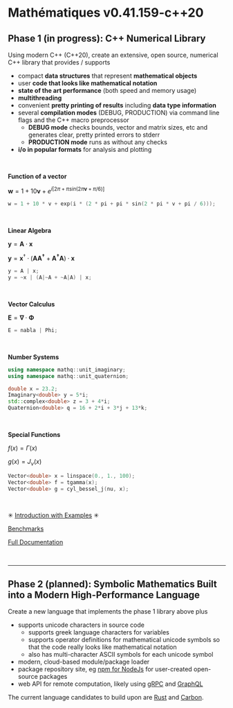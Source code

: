

# Mathématiques v0.41.159-c++20


## Phase 1 (in progress): C++ Numerical Library
  
Using modern C++ (C++20), create an extensive, open source, numerical C++ library that provides / supports

* compact **data structures** that represent **mathematical objects** 
* user **code that looks like mathematical notation**
* **state of the art performance** (both speed and memory usage)
* **multithreading**
* convenient **pretty printing of results** including **data type information**
* several **compilation modes** (DEBUG, PRODUCTION) via command line flags and the C++ macro preprocessor
  + **DEBUG mode** checks bounds, vector and matrix sizes, etc and generates clear, pretty printed errors to stderr
  + **PRODUCTION mode** runs as without any checks
* **i/o in popular formats** for analysis and plotting

<br>

**Function of a vector**

$\mathbf{w} = 1 + 10 \mathbf{v} + e^{i  [   2 \pi   +   \pi sin(  2 \pi \mathbf{v} + \pi / 6  )   ] }$ 

```C++
w = 1 + 10 * v + exp(i * (2 * pi + pi * sin(2 * pi * v + pi / 6)));
```

<br>

**Linear Algebra**

$\mathbf{y} = \mathbf{A} \cdot \mathbf{x}$

$\mathbf{y} = \mathbf{x}^\dagger \cdot ( \mathbf{A} \mathbf{A^\dagger} + \mathbf{A^\dagger} \mathbf{A}) \cdot \mathbf{x}$

```C++
y = A | x;
y = ~x | (A|~A + ~A|A) | x;
```


<br>

**Vector Calculus**

$\mathbf{E} = \mathbf{\nabla} \cdot \mathbf{\Phi}$


```C++
E = nabla | Phi;
```

<br>

**Number Systems**

```C++
using namespace mathq::unit_imaginary;
using namespace mathq::unit_quaternion;

double x = 23.2;
Imaginary<double> y = 5*i;
std::complex<double> z = 3 + 4*i;
Quaternion<double> q = 16 + 2*i + 3*j + 13*k;
```


<br>

**Special Functions**

$f(x) = \Gamma(x)$ 

$g(x) = J_\nu(x)$ 

```C++
Vector<double> x = linspace(0., 1., 100);
Vector<double> f = tgamma(x);
Vector<double> g = cyl_bessel_j(nu, x);
```


<br>

✳ [Introduction with Examples](doc/intro/README.md) ✳ 

[Benchmarks](doc/benchmarks/README.md)

[Full Documentation](doc/README.md)

<br>

---------------------------------
## Phase 2 (planned): Symbolic Mathematics Built into a Modern High-Performance Language

Create a new language that implements the phase 1 library above plus
* supports unicode characters in source code 
  + supports greek language characters for variables
  + supports operator definitions for mathematical unicode symbols so that the code really looks like mathematical notation
  + also has multi-character ASCII symbols for each unicode symbol
* modern, cloud-based module/package loader
* package repository site, eg [npm for NodeJs](https://www.npmjs.com/) for user-created open-source packages
* web API for remote computation, likely using [gRPC](https://en.wikipedia.org/wiki/GRPC) and [GraphQL](https://en.wikipedia.org/wiki/GraphQL)

The current language candidates to build upon are [Rust](https://en.wikipedia.org/wiki/Rust_(programming_language)) and [Carbon](https://en.wikipedia.org/wiki/Carbon_(programming_language)).

